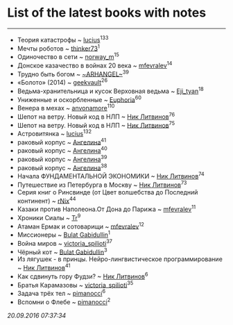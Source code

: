 # List of the latest books with notes
---

* Теория катастрофы ~ [lucius](users/838/83820536-yandex)<sup>133</sup>
* Мечты роботов ~ [thinker73](users/366/366497970-yandex)<sup>1</sup>
* Одиночество в сети ~ [norway_m](users/834/8345201-vkontakte)<sup>15</sup>
* Донское казачество в войнах 20 века ~ [mfevralev](users/140/140966150-vkontakte)<sup>14</sup>
* Трудно быть богом ~ [~ARHANGEL~](users/642/64251996-vkontakte)<sup>39</sup>
* «Болото» (2014) ~ [geekvault](users/100/100000058705406-facebook)<sup>26</sup>
* Ведьма-хранительница и кусок Верховная ведьма ~ [Eji_tyan](users/235/2352103981-twitter)<sup>18</sup>
* Униженные и оскорбленные ~ [Euphoria](users/106/106304994652616315178-google)<sup>60</sup>
* Венера в мехах ~ [anvonamore](users/595/5957175-vkontakte)<sup>110</sup>
* Шепот на ветру. Новый код в НЛП ~ [Ник Литвинов](users/lec/leczQ3Eya3-linkedin)<sup>76</sup>
* Шепот на ветру. Новый код в НЛП ~ [Ник Литвинов](users/lec/leczQ3Eya3-linkedin)<sup>75</sup>
* Астровитянка ~ [lucius](users/838/83820536-yandex)<sup>132</sup>
* раковый корпус ~ [Ангелина](users/837/83788782-vkontakte)<sup>41</sup>
* раковый корпус ~ [Ангелина](users/837/83788782-vkontakte)<sup>40</sup>
* раковый корпус ~ [Ангелина](users/837/83788782-vkontakte)<sup>39</sup>
* раковый корпус ~ [Ангелина](users/837/83788782-vkontakte)<sup>38</sup>
* Начала ФУНДАМЕНТАЛЬНОЙ ЭКОНОМИКИ ~ [Ник Литвинов](users/lec/leczQ3Eya3-linkedin)<sup>74</sup>
* Путешествие из Петербурга в Москву ~ [Ник Литвинов](users/lec/leczQ3Eya3-linkedin)<sup>73</sup>
* Серия книг о Ринсвинде (от Цвет волшебства до Последний континент) ~ [rNix](users/115/115622071-twitter)<sup>44</sup>
* Казаки против Наполеона.От Дона до Парижа ~ [mfevralev](users/140/140966150-vkontakte)<sup>11</sup>
* Хроники Сиалы ~ [Tr](users/122/12282474-vkontakte)<sup>9</sup>
* Атаман Ермак и сотоварищи ~ [mfevralev](users/140/140966150-vkontakte)<sup>12</sup>
* Миссионеры ~ [Bulat Gabidullin](users/150/1503854-vkontakte)<sup>1</sup>
* Война миров ~ [victoria_spilioti](users/219/219259003-vkontakte)<sup>37</sup>
* Чёрный кот ~ [Bulat Gabidullin](users/150/1503854-vkontakte)<sup>3</sup>
* Из лягушек - в принцы. Нейро-лингвистическое программирование ~ [Ник Литвинов](users/lec/leczQ3Eya3-linkedin)<sup>41</sup>
* Как сдвинуть гору Фудзи? ~ [Ник Литвинов](users/lec/leczQ3Eya3-linkedin)<sup>6</sup>
* Братья Карамазовы ~ [victoria_spilioti](users/219/219259003-vkontakte)<sup>35</sup>
* Задача трёх тел ~ [pimanocci](users/117/117124011531379579265-google)<sup>6</sup>
* Вспомни о Флебе ~ [pimanocci](users/117/117124011531379579265-google)<sup>2</sup>


_20.09.2016 07:37:34_
